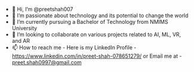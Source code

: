 - 👋 Hi, I’m @preetshah007
- 👀 I’m passionate about technology and its potential to change the world
- 🌱 I’m currently pursuing a Bachelor of Technology from NMIMS University
- 💞️ I’m looking to collaborate on various projects related to AI, ML, VR, and AR
- 📫 How to reach me - Here is my LinkedIn Profile - https://www.linkedin.com/in/preet-shah-078651279/ or Email me at - preet.shah0997@gmail.com

<!---
preetshah007/preetshah007 is a ✨ special ✨ repository because its `README.md` (this file) appears on your GitHub profile.
You can click the Preview link to take a look at your changes.
--->
